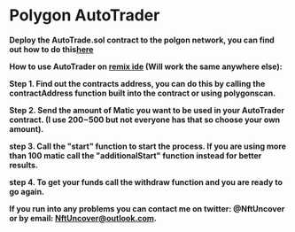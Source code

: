 # Polygon AutoTrader
<strong>Deploy the AutoTrade.sol contract to the polgon network, you can find out how to do this<a href="https://www.quicknode.com/guides/solidity/how-to-deploy-a-smart-contract-on-matic-polygon">here</a> 

<strong>How to use AutoTrader on <a href="https://remix.ethereum.org/">remix ide</a> (Will work the same anywhere else):</strong> <br>

Step 1. Find out the contracts address, you can do this by calling the contractAddress function built into the contract or using polygonscan. <br>

Step 2. Send the amount of Matic you want to be used in your AutoTrader contract. (I use 200$-500$ but not everyone has that so choose your own amount). <br>

step 3. Call the "start" function to start the process. If you are using more than 100 matic call the "additionalStart" function instead for better results. <br>

step 4. To get your funds call the withdraw function and you are ready to go again. <br>


If you run into any problems you can contact me on twitter: @NftUncover or by email: NftUncover@outlook.com.


